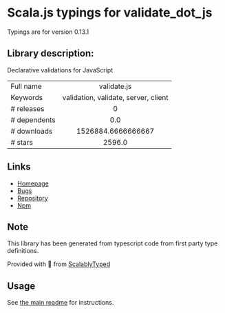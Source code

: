 
# Scala.js typings for validate_dot_js

Typings are for version 0.13.1

## Library description:
Declarative validations for JavaScript

|                    |                 |
| ------------------ | :-------------: |
| Full name          | validate.js |
| Keywords           | validation, validate, server, client |
| # releases         | 0 |
| # dependents       | 0.0 |
| # downloads        | 1526884.6666666667 |
| # stars            | 2596.0 |

## Links
- [Homepage](http://validatejs.org)
- [Bugs](https://github.com/ansman/validate.js/issues)
- [Repository](https://github.com/ansman/validate.js)
- [Npm](https://www.npmjs.com/package/validate.js)
    


## Note
This library has been generated from typescript code from first party type definitions.

Provided with :purple_heart: from [ScalablyTyped](https://github.com/oyvindberg/ScalablyTyped)

## Usage
See [the main readme](../../readme.md) for instructions.


